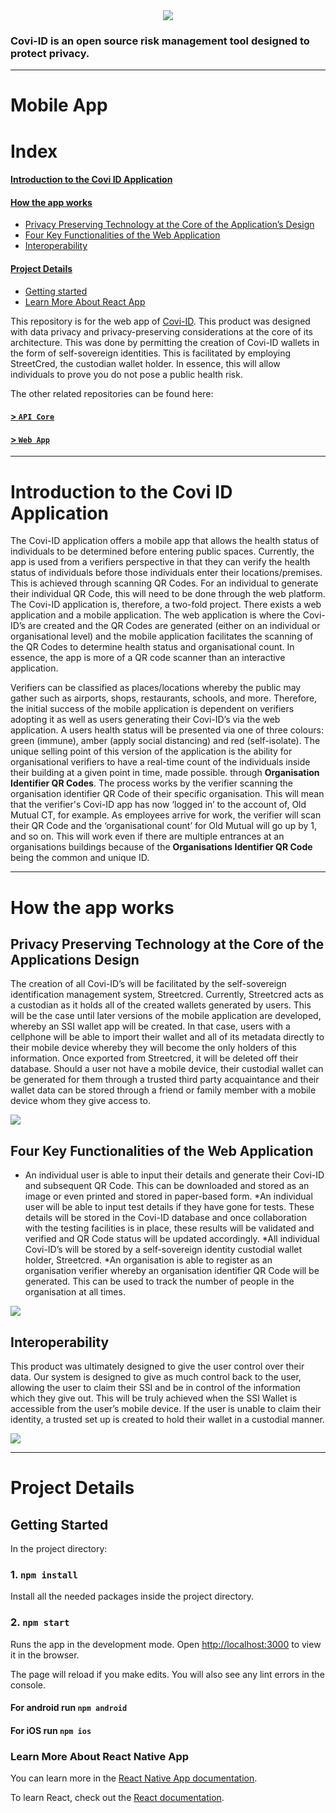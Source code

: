 <div align="center">
    <img src="./imgs/logo-dark.png">
</div>
<h3>
    Covi-ID is an open source risk management tool designed to protect privacy.
</h3>

---

# Mobile App

# Index

#### [Introduction to the Covi ID Application](#introduction-to-the-covi-id-application)
#### [How the app works](#introduction-to-Covi-id:-what-is-it?)
* [Privacy Preserving Technology at the Core of the Application’s Design](#privacy-preserving-technology-at-the-core-of-the-applications-design)
* [Four Key Functionalities of the Web Application](#four-key-functionalities-of-the-web-application)
* [Interoperability](#interoperability)
#### [Project Details](#project-details)
* [Getting started](#getting-started)
* [Learn More About React App](#learn-more-about-react-app)

This repository is for the web app of [Covi-ID](https://coviid.me/). This product was designed with data privacy and privacy-preserving considerations at the core of its architecture. This was done by permitting the creation of Covi-ID wallets in the form of self-sovereign identities. This is facilitated by employing StreetCred, the custodian wallet holder. In essence, this will allow individuals to prove you do not pose a public health risk. 

The other related repositories can be found here:
#### [> `API Core`](https://github.com/covi-id/cid-api-core)
#### [> `Web App`](https://github.com/covi-id/cid-web-app)

---

# Introduction to the Covi ID Application 

The Covi-ID application offers a mobile app that allows the health status of individuals to be determined before entering public spaces. Currently, the app is used from a verifiers perspective in that they can verify the health status of individuals before those individuals enter their locations/premises. This is achieved through scanning QR Codes. For an individual to generate their individual QR Code, this will need to be done through the web platform. The Covi-ID application is, therefore, a two-fold project. There exists a web application and a mobile application. The web application is where the Covi-ID’s are created and the QR Codes are generated (either on an individual or organisational level) and the mobile application facilitates the scanning of the QR Codes to determine health status and organisational count. In essence, the app is more of a QR code scanner than an interactive application.

Verifiers can be classified as places/locations whereby the public may gather such as airports, shops, restaurants, schools, and more. Therefore, the initial success of the mobile application is dependent on verifiers adopting it as well as users generating their Covi-ID’s via the web application. A users health status will be presented via one of three colours: green (immune), amber (apply social distancing) and red (self-isolate). The unique selling point of this version of the application is the ability for organisational verifiers to have a real-time count of the individuals inside their building at a given point in time, made possible. through **Organisation Identifier QR Codes**. The process works by the verifier scanning the organisation identifier QR Code of their specific organisation. This will mean that the verifier's Covi-ID app has now ‘logged in’ to the account of, Old Mutual CT, for example. As employees arrive for work, the verifier will scan their QR Code and the ‘organisational count’ for Old Mutual will go up by 1, and so on. This will work even if there are multiple entrances at an organisations buildings because of the **Organisations Identifier QR Code** being the common and unique ID.

---

# How the app works 

## Privacy Preserving Technology at the Core of the Applications Design

The creation of all Covi-ID’s will be facilitated by the self-sovereign identification management system, Streetcred. Currently, Streetcred acts as a custodian as it holds all of the created wallets generated by users. This will be the case until later versions of the mobile application are developed, whereby an SSI wallet app will be created. In that case, users with a cellphone will be able to import their wallet and all of its metadata directly to their mobile device whereby they will become the only holders of this information. Once exported from Streetcred, it will be deleted off their database. Should a user not have a mobile device, their custodial wallet can be generated for them through a trusted third party acquaintance and their wallet data can be stored through a friend or family member with a mobile device whom they give access to.

<img src="./imgs/Issuer-holder-verifier.png">

## Four Key Functionalities of the Web Application

* An individual user is able to input their details and generate their Covi-ID and subsequent QR Code. This can be downloaded and stored as an image or even printed and stored in paper-based form. 
*An individual user will be able to input test details if they have gone for tests. These details will be stored in the Covi-ID database and once collaboration with the testing facilities is in place, these results will be validated and verified and QR Code status will be updated accordingly. 
*All individual Covi-ID’s will be stored by a self-sovereign identity custodial wallet holder, Streetcred. 
*An organisation is able to register as an organisation verifier whereby an organisation identifier QR Code will be generated. This can be used to track the number of people in the organisation at all times. 

<img src="./imgs/coviid-trust.png">

## Interoperability

This product was ultimately designed to give the user control over their data. Our system is designed to give as much control back to the user, allowing the user to claim their SSI and be in control of the information which they give out. This will be truly achieved when the SSI Wallet is accessible from the user’s mobile device. If the user is unable to claim their identity, a trusted set up is created to hold their wallet in a custodial manner. 

<img src="./imgs/agent-to-agent.png">

---

# Project Details

## Getting Started

In the project directory:

### 1. `npm install`

Install all the needed packages inside the project directory.

### 2. `npm start`

Runs the app in the development mode.
Open [http://localhost:3000](http://localhost:3000) to view it in the browser.

The page will reload if you make edits.
You will also see any lint errors in the console.

#### For android run `npm android`

#### For iOS run `npm ios`

### Learn More About React Native App

You can learn more in the [React Native App documentation](https://reactnative.dev/docs/getting-started).

To learn React, check out the [React documentation](https://reactjs.org/).
